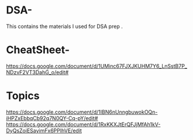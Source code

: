 # DSA-
This contains the materials I used for DSA prep .
# CheatSheet-
https://docs.google.com/document/d/1UMinc67FJXJKUHM7Y6_LnSstB7P_NDzvF2VT3DahG_o/edit#
# Topics 
https://docs.google.com/document/d/1IBN6nUnngbuwokOQn-iHPZxEbbqCb92q7N0QY-Cq-pY/edit#
https://docs.google.com/document/d/1RxKKXJtErQFJjMfAh1kV-DyQsZoiESayimFx6PPIhVE/edit
